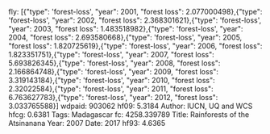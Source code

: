 fly: [{"type": 'forest-loss', "year": 2001, "forest loss": 2.077000498},{"type": 'forest-loss', "year": 2002, "forest loss": 2.368301621},{"type": 'forest-loss', "year": 2003, "forest loss": 1.483518982},{"type": 'forest-loss', "year": 2004, "forest loss": 2.693580668},{"type": 'forest-loss', "year": 2005, "forest loss": 1.820725619},{"type": 'forest-loss', "year": 2006, "forest loss": 1.823351751},{"type": 'forest-loss', "year": 2007, "forest loss": 5.693826345},{"type": 'forest-loss', "year": 2008, "forest loss": 2.166864748},{"type": 'forest-loss', "year": 2009, "forest loss": 3.319143184},{"type": 'forest-loss', "year": 2010, "forest loss": 2.32022584},{"type": 'forest-loss', "year": 2011, "forest loss": 6.763627783},{"type": 'forest-loss', "year": 2012, "forest loss": 3.033765588}]
wdpaid: 903062
hf09: 5.3184
Author: IUCN, UQ and WCS
hfcg: 0.6381
Tags: Madagascar
fc: 4258.339789
Title: Rainforests of the Atsinanana
Year: 2007
Date: 2017
hf93: 4.6365
